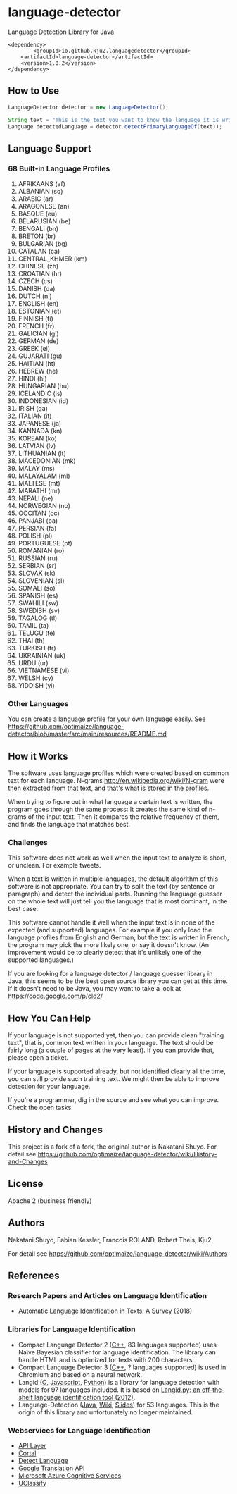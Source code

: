 # language-detector

Language Detection Library for Java

    <dependency>
        	<groupId>io.github.kju2.languagedetector</groupId>
		<artifactId>language-detector</artifactId>
		<version>1.0.2</version>
    </dependency>


## How to Use

```java
LanguageDetector detector = new LanguageDetector();

String text = "This is the text you want to know the language it is written in.";
Language detectedLanguage = detector.detectPrimaryLanguageOf(text));
```

## Language Support

### 68 Built-in Language Profiles

1. AFRIKAANS (af)
2. ALBANIAN (sq)
3. ARABIC (ar)
4. ARAGONESE (an)
5. BASQUE (eu)
6. BELARUSIAN (be)
7. BENGALI (bn)
8. BRETON (br)
9. BULGARIAN (bg)
10. CATALAN (ca)
11. CENTRAL_KHMER (km)
12. CHINESE (zh)
13. CROATIAN (hr)
14. CZECH (cs)
15. DANISH (da)
16. DUTCH (nl)
17. ENGLISH (en)
18. ESTONIAN (et)
19. FINNISH (fi)
20. FRENCH (fr)
21. GALICIAN (gl)
22. GERMAN (de)
23. GREEK (el)
24. GUJARATI (gu)
25. HAITIAN (ht)
26. HEBREW (he)
27. HINDI (hi)
28. HUNGARIAN (hu)
29. ICELANDIC (is)
30. INDONESIAN (id)
31. IRISH (ga)
32. ITALIAN (it)
33. JAPANESE (ja)
34. KANNADA (kn)
35. KOREAN (ko)
36. LATVIAN (lv)
37. LITHUANIAN (lt)
38. MACEDONIAN (mk)
39. MALAY (ms)
40. MALAYALAM (ml)
41. MALTESE (mt)
42. MARATHI (mr)
43. NEPALI (ne)
44. NORWEGIAN (no)
45. OCCITAN (oc)
46. PANJABI (pa)
47. PERSIAN (fa)
48. POLISH (pl)
49. PORTUGUESE (pt)
50. ROMANIAN (ro)
51. RUSSIAN (ru)
52. SERBIAN (sr)
53. SLOVAK (sk)
54. SLOVENIAN (sl)
55. SOMALI (so)
56. SPANISH (es)
57. SWAHILI (sw)
58. SWEDISH (sv)
59. TAGALOG (tl)
60. TAMIL (ta)
61. TELUGU (te)
62. THAI (th)
63. TURKISH (tr)
64. UKRAINIAN (uk)
65. URDU (ur)
66. VIETNAMESE (vi)
67. WELSH (cy)
68. YIDDISH (yi)

### Other Languages

You can create a language profile for your own language easily.
See https://github.com/optimaize/language-detector/blob/master/src/main/resources/README.md


## How it Works

The software uses language profiles which were created based on common text for each language.
N-grams http://en.wikipedia.org/wiki/N-gram were then extracted from that text, and that's what is stored in the profiles.

When trying to figure out in what language a certain text is written, the program goes through the same process:
It creates the same kind of n-grams of the input text. Then it compares the relative frequency of them, and finds the
language that matches best.


### Challenges

This software does not work as well when the input text to analyze is short, or unclean. For example tweets.

When a text is written in multiple languages, the default algorithm of this software is not appropriate.
You can try to split the text (by sentence or paragraph) and detect the individual parts. Running the language guesser
on the whole text will just tell you the language that is most dominant, in the best case.

This software cannot handle it well when the input text is in none of the expected (and supported) languages.
For example if you only load the language profiles from English and German, but the text is written in French,
the program may pick the more likely one, or say it doesn't know. (An improvement would be to clearly detect that
it's unlikely one of the supported languages.)

If you are looking for a language detector / language guesser library in Java, this seems to be the best open source
library you can get at this time. If it doesn't need to be Java, you may want to take a look at https://code.google.com/p/cld2/

## How You Can Help

If your language is not supported yet, then you can provide clean "training text", that is, common text written in your
language. The text should be fairly long (a couple of pages at the very least). If you can provide that, please open
a ticket.

If your language is supported already, but not identified clearly all the time, you can still provide such training
text. We might then be able to improve detection for your language.

If you're a programmer, dig in the source and see what you can improve. Check the open tasks.


## History and Changes

This project is a fork of a fork, the original author is Nakatani Shuyo.
For detail see https://github.com/optimaize/language-detector/wiki/History-and-Changes

## License

Apache 2 (business friendly)


## Authors

Nakatani Shuyo, Fabian Kessler, Francois ROLAND, Robert Theis, Kju2

For detail see https://github.com/optimaize/language-detector/wiki/Authors

## References


### Research Papers and Articles on Language Identification
- [Automatic Language Identification in Texts: A Survey](https://arxiv.org/abs/1804.08186) (2018)


### Libraries for Language Identification
- Compact Language Detector 2 ([C++](https://github.com/CLD2Owners/cld2), 83 languages supported) uses Naïve Bayesian classifier for language identification. The library can handle HTML and is optimized for texts with 200 characters.
- Compact Language Detector 3 ([C++](https://github.com/google/cld3), ? languages supported) is used in Chromium and based on a neural network. 
- Langid ([C](https://github.com/saffsd/langid.c), [Javascript](https://github.com/saffsd/langid.js), [Python](https://github.com/saffsd/langid.py)) is a library for language detection with models for 97 languages included. It is based on [Langid.py: an off-the-shelf language identification tool (2012)](https://dl.acm.org/citation.cfm?id=2390475).
- Language-Detection ([Java](https://github.com/shuyo/language-detection), [Wiki](https://code.google.com/archive/p/language-detection/), [Slides](https://www.slideshare.net/shuyo/language-detection-library-for-java)) for 53 languages. This is the origin of this library and unfortunately no longer maintained.


### Webservices for Language Identification
- [API Layer](https://apilayer.com)
- [Cortal](http://www.cortical.io/detect-language.html)
- [Detect Language](https://detectlanguage.com)
- [Google Translation API](https://cloud.google.com/translate/docs/detecting-language)
- [Microsoft Azure Cognitive Services](https://docs.microsoft.com/en-us/azure/cognitive-services/text-analytics/how-tos/text-analytics-how-to-language-detection)
- [UClassify](https://uclassify.com/browse/uclassify/language-detector)
